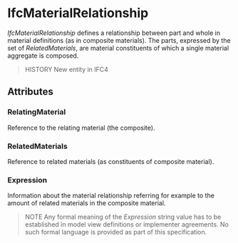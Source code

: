 # IfcMaterialRelationship

_IfcMaterialRelationship_ defines a relationship between part and whole in material definitions (as in composite materials). The parts, expressed by the set of _RelatedMaterials_, are material constituents of which a single material aggregate is composed.

> HISTORY New entity in IFC4

## Attributes

### RelatingMaterial
Reference to the relating material (the composite).

### RelatedMaterials
Reference to related materials (as constituents of composite material).

### Expression
Information about the material relationship referring for example to the amount of related materials in the composite material.
> NOTE  Any formal meaning of the _Expression_ string value has to be established in model view definitions or implementer agreements. No such formal language is provided as part of this specification.
